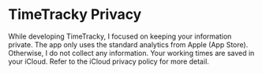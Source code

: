 # TimeTracky Privacy

While developing TimeTracky, I focused on keeping your information private. The app only uses the standard analytics from Apple (App Store). Otherwise, I do not collect any information. Your working times are saved in your iCloud. Refer to the iCloud privacy policy for more detail.
